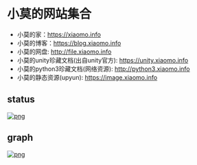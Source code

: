 
# 小莫的网站集合
- 小莫的家：https://xiaomo.info
- 小莫的博客：https://blog.xiaomo.info
- 小莫的网盘: http://file.xiaomo.info
- 小莫的unity珍藏文档(出自unity官方): https://unity.xiaomo.info
- 小莫的python3珍藏文档(网络资源): http://python3.xiaomo.info
- 小莫的静态资源(upyun): https://image.xiaomo.info

## status
[![png](https://image.xiaomo.info/blog/status.png)](https://status.xiaomo.info)

## graph
[![png](https://image.xiaomo.info/blog/github.png)](https://profile-summary-for-github.com/user/xiaomoinfo)
